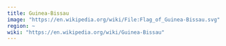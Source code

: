```yaml
---
title: Guinea-Bissau
image: "https://en.wikipedia.org/wiki/File:Flag_of_Guinea-Bissau.svg"
region: ~
wiki: "https://en.wikipedia.org/wiki/Guinea-Bissau"
---
```

